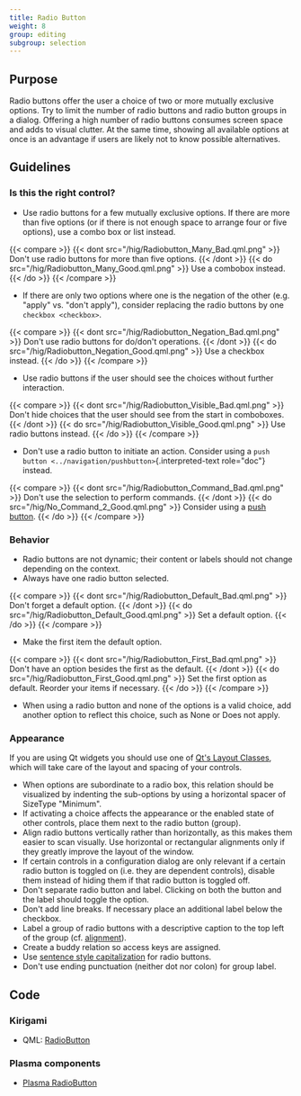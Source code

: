 ```yaml
---
title: Radio Button
weight: 8
group: editing
subgroup: selection
---
```


Purpose
-------

Radio buttons offer the user a choice of two or more mutually exclusive
options. Try to limit the number of radio buttons and radio button
groups in a dialog. Offering a high number of radio buttons consumes
screen space and adds to visual clutter. At the same time, showing all
available options at once is an advantage if users are likely not to
know possible alternatives.

Guidelines
----------

### Is this the right control?

-   Use radio buttons for a few mutually exclusive options. If there are
    more than five options (or if there is not enough space to arrange
    four or five options), use a combo box or list instead.

{{< compare >}}
{{< dont src="/hig/Radiobutton_Many_Bad.qml.png" >}}
Don't use radio buttons for more than five options.
{{< /dont >}}
{{< do src="/hig/Radiobutton_Many_Good.qml.png" >}}
Use a combobox instead.
{{< /do >}}
{{< /compare >}}

-   If there are only two options where one is the negation of the other
    (e.g. "apply" vs. "don't apply"), consider replacing the radio
    buttons by one `checkbox <checkbox>`.

{{< compare >}}
{{< dont src="/hig/Radiobutton_Negation_Bad.qml.png" >}}
Don't use radio buttons for do/don't operations.
{{< /dont >}}
{{< do src="/hig/Radiobutton_Negation_Good.qml.png" >}}
Use a checkbox instead.
{{< /do >}}
{{< /compare >}}

-   Use radio buttons if the user should see the choices without further
    interaction.

{{< compare >}}
{{< dont src="/hig/Radiobutton_Visible_Bad.qml.png" >}}
Don't hide choices that the user should see from the start in comboboxes.
{{< /dont >}}
{{< do src="/hig/Radiobutton_Visible_Good.qml.png" >}}
Use radio buttons instead.
{{< /do >}}
{{< /compare >}}

-   Don't use a radio button to initiate an action. Consider using a
    `push button <../navigation/pushbutton>`{.interpreted-text
    role="doc"} instead.

{{< compare >}}
{{< dont src="/hig/Radiobutton_Command_Bad.qml.png" >}}
Don't use the selection to perform commands.
{{< /dont >}}
{{< do src="/hig/No_Command_2_Good.qml.png" >}}
Consider using a [push button](../../navigation/pushbutton).
{{< /do >}}
{{< /compare >}}

### Behavior

-   Radio buttons are not dynamic; their content or labels should not
    change depending on the context.
-   Always have one radio button selected.

{{< compare >}}
{{< dont src="/hig/Radiobutton_Default_Bad.qml.png" >}}
Don't forget a default option.
{{< /dont >}}
{{< do src="/hig/Radiobutton_Default_Good.qml.png" >}}
Set a default option.
{{< /do >}}
{{< /compare >}}

-   Make the first item the default option.

{{< compare >}}
{{< dont src="/hig/Radiobutton_First_Bad.qml.png" >}}
Don't have an option besides the first as the default.
{{< /dont >}}
{{< do src="/hig/Radiobutton_First_Good.qml.png" >}}
Set the first option as default. Reorder your items if
necessary.
{{< /do >}}
{{< /compare >}}

-   When using a radio button and none of the options is a valid choice,
    add another option to reflect this choice, such as None or Does not
    apply.

### Appearance

If you are using Qt widgets you should use one of [Qt's Layout
Classes](http://doc.qt.io/qt-5/layout.html), which will take care of the
layout and spacing of your controls.

-   When options are subordinate to a radio box, this relation should be
    visualized by indenting the sub-options by using a horizontal spacer
    of SizeType "Minimum".
-   If activating a choice affects the appearance or the enabled state
    of other controls, place them next to the radio button (group).
-   Align radio buttons vertically rather than horizontally, as this
    makes them easier to scan visually. Use horizontal or rectangular
    alignments only if they greatly improve the layout of the window.
-   If certain controls in a configuration dialog are only relevant if a
    certain radio button is toggled on (i.e. they are dependent
    controls), disable them instead of hiding them if that radio button
    is toggled off.
-   Don't separate radio button and label. Clicking on both the button
    and the label should toggle the option.
-   Don't add line breaks. If necessary place an additional label below
    the checkbox.
-   Label a group of radio buttons with a descriptive caption to the top
    left of the group (cf.
    [alignment](/hig/layout/alignment)).
-   Create a buddy relation so access keys are assigned.
-   Use
    [sentence style capitalization](/hig/style/writing/capitalization)
    for radio buttons.
-   Don't use ending punctuation (neither dot nor colon) for group
    label.

Code
----

### Kirigami

- QML: [RadioButton](https://doc.qt.io/qt-5/qml-qtquick-controls-radiobutton.html)

### Plasma components

- [Plasma RadioButton](docs:plasma;org::kde::plasma::components::RadioButton)
